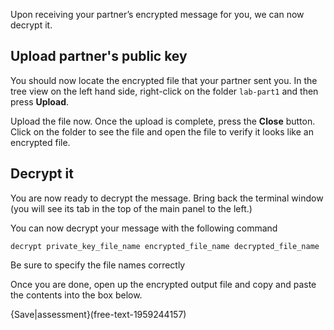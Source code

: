 Upon receiving your partner’s encrypted message for you, we can now decrypt it.

## Upload partner's public key
You should now locate the encrypted file that your partner sent you. In the tree view on the left hand side, right-click on the folder `lab-part1` and then press **Upload**.

Upload the file now. Once the upload is complete, press the **Close** button. Click on the folder to see the file and open the file to verify it looks like an encrypted file.

## Decrypt it
You are now ready to decrypt the message. Bring back the terminal window (you will see its tab in the top of the main panel to the left.)

You can now decrypt your message with the following command

```
decrypt private_key_file_name encrypted_file_name decrypted_file_name
```

Be sure to specify the file names correctly

Once you are done, open up the encrypted output file and copy and paste the contents into the box below.

{Save|assessment}(free-text-1959244157)

